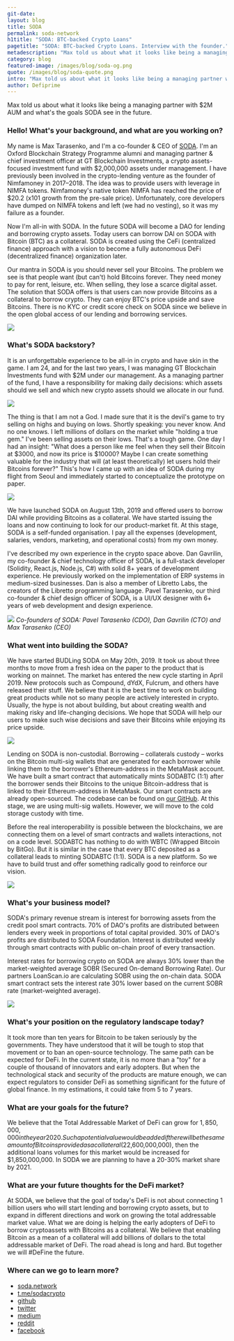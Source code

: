 ```yaml
---
git-date:
layout: blog
title: SODA
permalink: soda-network
h1title: "SODA: BTC-backed Crypto Loans"
pagetitle: "SODA: BTC-backed Crypto Loans. Interview with the founder."
metadescription: "Max told us about what it looks like being a managing partner with $2M AUM and what's the goals SODA see in the future."
category: blog
featured-image: /images/blog/soda-og.png
quote: /images/blog/soda-quote.png
intro: "Max told us about what it looks like being a managing partner with $2M AUM and what's the goals SODA see in the future."
author: Defiprime
---
```

Max told us about what it looks like being a managing partner with $2M AUM and what's the goals SODA see in the future.

### Hello! What's your background, and what are you working on?

My name is Max Tarasenko, and I'm a co-founder & CEO of [SODA](https://www.soda.network/). I'm an Oxford Blockchain Strategy Programme alumni and managing partner & chief investment officer at GT Blockchain Investments, a crypto assets-focused investment fund with $2,000,000 assets under management. I have previously been involved in the crypto-lending venture as the founder of Nimfamoney in 2017–2018. The idea was to provide users with leverage in NIMFA tokens. Nimfamoney's native token NIMFA has reached the price of $20.2 (x101 growth from the pre-sale price). Unfortunately, core developers have dumped on NIMFA tokens and left (we had no vesting), so it was my failure as a founder.

Now I'm all-in with SODA. In the future SODA will become a DAO for lending and borrowing crypto assets. Today users can borrow DAI on SODA with Bitcoin (BTC) as a collateral. SODA is created using the CeFi (centralized finance) approach with a vision to become a fully autonomous DeFi (decentralized finance) organization later.

Our mantra in SODA is you should never sell your Bitcoins. The problem we see is that people want (but can't) hold Bitcoins forever. They need money to pay for rent, leisure, etc. When selling, they lose a scarce digital asset. The solution that SODA offers is that users can now provide Bitcoins as a collateral to borrow crypto. They can enjoy BTC's price upside and save Bitcoins. There is no KYC or credit score check on SODA since we believe in the open global access of our lending and borrowing services.

![](/images/blog/soda/image10.png)

### What's SODA backstory?

It is an unforgettable experience to be all-in in crypto and have skin in the game. I am 24, and for the last two years, I was managing GT Blockchain Investments fund with $2M under our management. As a managing partner of the fund, I have a responsibility for making daily decisions: which assets should we sell and which new crypto assets should we allocate in our fund.

![](/images/blog/soda/image4.png)

The thing is that I am not a God. I made sure that it is the devil's game to try selling on highs and buying on lows. Shortly speaking: you never know. And no one knows. I left millions of dollars on the market while "holding a true gem." I've been selling assets on their lows. That's a tough game. One day I had an insight: "What does a person like me feel when they sell their Bitcoin at $3000, and now its price is $10000? Maybe I can create something valuable for the industry that will (at least theoretically) let users hold their Bitcoins forever?" This's how I came up with an idea of SODA during my flight from Seoul and immediately started to conceptualize the prototype on paper.

![](/images/blog/soda/soda.png)

We have launched SODA on August 13th, 2019 and offered users to borrow DAI while providing Bitcoins as a collateral. We have started issuing the loans and now continuing to look for our product-market fit. At this stage, SODA is a self-funded organisation. I pay all the expenses (development, salaries, vendors, marketing, and operational costs) from my own money.

I've described my own experience in the crypto space above. Dan Gavrilin, my co-founder & chief technology officer of SODA, is a full-stack developer (Solidity, React.js, Node.js, C#) with solid 8+ years of development experience. He previously worked on the implementation of ERP systems in medium-sized businesses. Dan is also a member of Libretto Labs, the creators of the Libretto programming language. Pavel Tarasenko, our third co-founder & chief design officer of SODA, is a UI/UX designer with 6+ years of web development and design experience.

![](/images/blog/soda/image3.png)
_Co-founders of SODA: Pavel Tarasenko (CDO), Dan Gavrilin (CTO) and Max Tarasenko (CEO)_

### What went into building the SODA?

We have started BUDLing SODA on May 20th, 2019. It took us about three months to move from a fresh idea on the paper to the product that is working on mainnet. The market has entered the new cycle starting in April 2019. New protocols such as Compound, dYdX, Fulcrum, and others have released their stuff. We believe that it is the best time to work on building great products while not so many people are actively interested in crypto. Usually, the hype is not about building, but about creating wealth and making risky and life-changing decisions. We hope that SODA will help our users to make such wise decisions and save their Bitcoins while enjoying its price upside.

![](/images/blog/soda/image11.png)

Lending on SODA is non-custodial. Borrowing – collaterals custody – works on the Bitcoin multi-sig wallets that are generated for each borrower while linking them to the borrower's Ethereum-address in the MetaMask account. We have built a smart contract that automatically mints SODABTC (1:1) after the borrower sends their Bitcoins to the unique Bitcoin-address that is linked to their Ethereum-address in MetaMask. Our smart contracts are already open-sourced. The codebase can be found on [our GitHub](https://github.com/sodacrypto). At this stage, we are using multi-sig wallets. However, we will move to the cold storage custody with time.

Before the real interoperability is possible between the blockchains, we are connecting them on a level of smart contracts and wallets interactions, not on a code level. SODABTC has nothing to do with WBTC (Wrapped Bitcoin by BitGo). But it is similar in the case that every BTC deposited as a collateral leads to minting SODABTC (1:1). SODA is a new platform. So we have to build trust and offer something radically good to reinforce our vision.

![](/images/blog/soda/image14.png)

### What's your business model?

SODA's primary revenue stream is interest for borrowing assets from the credit pool smart contracts. 70% of DAO's profits are distributed between lenders every week in proportions of total capital provided. 30% of DAO's profits are distributed to SODA Foundation. Interest is distributed weekly through smart contracts with public on-chain proof of every transaction.

Interest rates for borrowing crypto on SODA are always 30% lower than the market-weighted average SOBR (Secured On-demand Borrowing Rate). Our partners LoanScan.io are calculating SOBR using the on-chain data. SODA smart contract sets the interest rate 30% lower based on the current SOBR rate (market-weighted average).

![](/images/blog/soda/image6.png)

### What's your position on the regulatory landscape today?

It took more than ten years for Bitcoin to be taken seriously by the governments. They have understood that it will be tough to stop that movement or to ban an open-source technology. The same path can be expected for DeFi. In the current state, it is no more than a "toy" for a couple of thousand of innovators and early adopters. But when the technological stack and security of the products are mature enough, we can expect regulators to consider DeFi as something significant for the future of global finance. In my estimations, it could take from 5 to 7 years.

### What are your goals for the future?

We believe that the Total Addressable Market of DeFi can grow for $1,850,000,000 in the year 2020. Such a potential value would be added if there will be the same amount of Bitcoins provided as a collateral (2%) as the amount of ETH that is locked in DeFi today. If a collateral amount should be 140% of the loan's dollar equivalent ($2,600,000,000), then the additional loans volumes for this market would be increased for $1,850,000,000. In SODA we are planning to have a 20-30% market share by 2021.


### What are your future thoughts for the DeFi market?

At SODA, we believe that the goal of today's DeFi is not about connecting 1 billion users who will start lending and borrowing crypto assets, but to expand in different directions and work on growing the total addressable market value. What we are doing is helping the early adopters of DeFi to borrow cryptoassets with Bitcoins as a collateral. We believe that enabling Bitcoin as a mean of a collateral will add billions of dollars to the total addressable market of DeFi. The road ahead is long and hard. But together we will #DeFine the future.

### Where can we go to learn more?

- [soda.network](https://www.soda.network/)
- [t.me/sodacrypto](https://t.me/sodacrypto)
- [github](https://github.com/sodacrypto/)
- [twitter](https://twitter.com/sodacrypto)
- [medium](https://medium.com/@sodacrypto)
- [reddit](https://www.reddit.com/r/sodacrypto)
- [facebook](https://www.facebook.com/sodacrypto)
